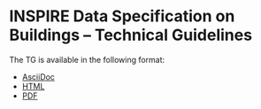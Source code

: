 # INSPIRE Data Specification on Buildings – Technical Guidelines

The TG is available in the following format:
* [AsciiDoc](dataspecification_bu.adoc)
* [HTML](dataspecification_bu.html)
* [PDF](dataspecification_bu.pdf)